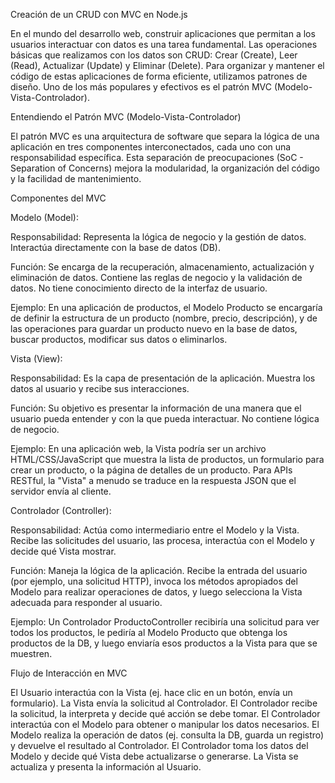 Creación de un CRUD con MVC en Node.js

En el mundo del desarrollo web, construir aplicaciones que permitan a los usuarios interactuar con datos es una tarea fundamental. Las operaciones básicas que realizamos con los datos son CRUD: Crear (Create), Leer (Read), Actualizar (Update) y Eliminar (Delete). Para organizar y mantener el código de estas aplicaciones de forma eficiente, utilizamos patrones de diseño. Uno de los más populares y efectivos es el patrón MVC (Modelo-Vista-Controlador).

Entendiendo el Patrón MVC (Modelo-Vista-Controlador)

El patrón MVC es una arquitectura de software que separa la lógica de una aplicación en tres componentes interconectados, cada uno con una responsabilidad específica. Esta separación de preocupaciones (SoC - Separation of Concerns) mejora la modularidad, la organización del código y la facilidad de mantenimiento.

Componentes del MVC

Modelo (Model):

Responsabilidad: Representa la lógica de negocio y la gestión de datos. Interactúa directamente con la base de datos (DB).

Función: Se encarga de la recuperación, almacenamiento, actualización y eliminación de datos. Contiene las reglas de negocio y la validación de datos. No tiene conocimiento directo de la interfaz de usuario.

Ejemplo: En una aplicación de productos, el Modelo Producto se encargaría de definir la estructura de un producto (nombre, precio, descripción), y de las operaciones para guardar un producto nuevo en la base de datos, buscar productos, modificar sus datos o eliminarlos.

Vista (View):

Responsabilidad: Es la capa de presentación de la aplicación. Muestra los datos al usuario y recibe sus interacciones.

Función: Su objetivo es presentar la información de una manera que el usuario pueda entender y con la que pueda interactuar. No contiene lógica de negocio.

Ejemplo: En una aplicación web, la Vista podría ser un archivo HTML/CSS/JavaScript que muestra la lista de productos, un formulario para crear un producto, o la página de detalles de un producto. Para APIs RESTful, la "Vista" a menudo se traduce en la respuesta JSON que el servidor envía al cliente.



Controlador (Controller):

Responsabilidad: Actúa como intermediario entre el Modelo y la Vista. Recibe las solicitudes del usuario, las procesa, interactúa con el Modelo y decide qué Vista mostrar.

Función: Maneja la lógica de la aplicación. Recibe la entrada del usuario (por ejemplo, una solicitud HTTP), invoca los métodos apropiados del Modelo para realizar operaciones de datos, y luego selecciona la Vista adecuada para responder al usuario.

Ejemplo: Un Controlador ProductoController recibiría una solicitud para ver todos los productos, le pediría al Modelo Producto que obtenga los productos de la DB, y luego enviaría esos productos a la Vista para que se muestren.

Flujo de Interacción en MVC

El Usuario interactúa con la Vista (ej. hace clic en un botón, envía un formulario).
La Vista envía la solicitud al Controlador.
El Controlador recibe la solicitud, la interpreta y decide qué acción se debe tomar.
El Controlador interactúa con el Modelo para obtener o manipular los datos necesarios.
El Modelo realiza la operación de datos (ej. consulta la DB, guarda un registro) y devuelve el resultado al Controlador.
El Controlador toma los datos del Modelo y decide qué Vista debe actualizarse o generarse.
La Vista se actualiza y presenta la información al Usuario.
